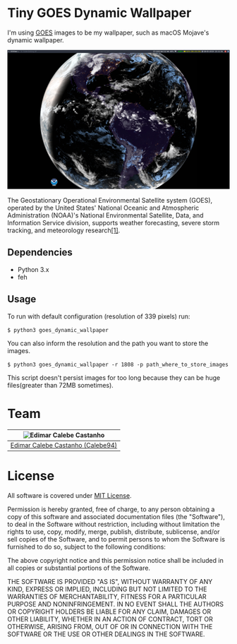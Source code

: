 # Tiny GOES Dynamic Wallpaper

I'm using [GOES](https://www.star.nesdis.noaa.gov/GOES/) images to be my wallpaper, such as macOS Mojave's dynamic wallpaper.

![](.screenshots/2019-05-18_23-12.png)

The Geostationary Operational Environmental Satellite system (GOES), operated by the United States' National Oceanic and Atmospheric Administration (NOAA)'s National Environmental Satellite, Data, and Information Service division, supports weather forecasting, severe storm tracking, and meteorology research[[1]](https://en.wikipedia.org/wiki/Geostationary_Operational_Environmental_Satellite).

## Dependencies

* Python 3.x
* feh

## Usage

To run with default configuration (resolution of 339 pixels) run:

```
$ python3 goes_dynamic_wallpaper
```

You can also inform the resolution and the path you want to store the images.

``` 
$ python3 goes_dynamic_wallpaper -r 1808 -p path_where_to_store_images
```

This script doesn't persist images for too long because they can be huge files(greater than 72MB sometimes).

# Team

| <img src="https://github.com/Calebe94.png?size=200" alt="Edimar Calebe Castanho"> | 
|:---------------------------------------------------------------------------------:|
| [Edimar Calebe Castanho (Calebe94)](https://github.com/Calebe94)                  |

# License

All software is covered under [MIT License](https://opensource.org/licenses/MIT).

Permission is hereby granted, free of charge, to any person obtaining a copy of this software and associated documentation files (the "Software"), to deal in the Software without restriction, including without limitation the rights to use, copy, modify, merge, publish, distribute, sublicense, and/or sell copies of the Software, and to permit persons to whom the Software is furnished to do so, subject to the following conditions:

The above copyright notice and this permission notice shall be included in all copies or substantial portions of the Software.

THE SOFTWARE IS PROVIDED "AS IS", WITHOUT WARRANTY OF ANY KIND, EXPRESS OR IMPLIED, INCLUDING BUT NOT LIMITED TO THE WARRANTIES OF MERCHANTABILITY, FITNESS FOR A PARTICULAR PURPOSE AND NONINFRINGEMENT. IN NO EVENT SHALL THE AUTHORS OR COPYRIGHT HOLDERS BE LIABLE FOR ANY CLAIM, DAMAGES OR OTHER LIABILITY, WHETHER IN AN ACTION OF CONTRACT, TORT OR OTHERWISE, ARISING FROM, OUT OF OR IN CONNECTION WITH THE SOFTWARE OR THE USE OR OTHER DEALINGS IN THE SOFTWARE.
